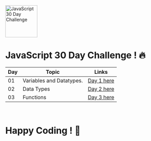 
  <img src="https://github.com/user-attachments/assets/069be996-a817-4178-8a99-1f5ad5502917" alt="JavaScript 30 Day Challenge" width="100">
 


# JavaScript 30 Day Challenge ! 🔥



| Day  | Topic                   | Links                |
|------|-------------------------|----------------------|
| 01   | Variables and Datatypes.| [Day 1 here](Day_01) |
| 02   | Data Types              | [Day 2 here](Day_02) | 
| 03   | Functions               | [Day 3 here](Day_03) |




<br />

# Happy Coding ! 🎯
